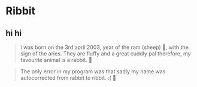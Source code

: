 # Ribbit
**hi**  hi
---
> i was born on the 3rd april 2003, year of the ram (sheep) 🐑, with the sign of the aries. They are fluffy and a great cuddly pal therefore, my favourite animal is a rabbit. 🐰 

> The only error in my program was that sadly my name was autocorrected from rabbit to ribbit. :( 🐸 

